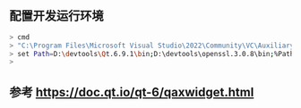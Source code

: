 
## 配置开发运行环境

```bash
> cmd
> "C:\Program Files\Microsoft Visual Studio\2022\Community\VC\Auxiliary\Build\vcvars64.bat"
> set Path=D:\devtools\Qt.6.9.1\bin;D:\devtools\openssl.3.0.8\bin;%Path%
>
```

## 参考 https://doc.qt.io/qt-6/qaxwidget.html
